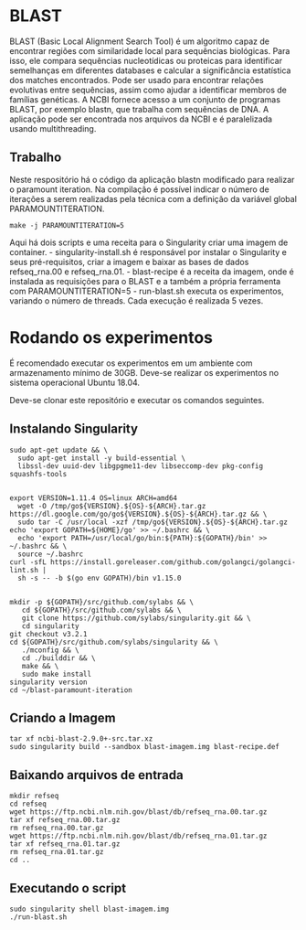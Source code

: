 # BLAST 
BLAST (Basic Local Alignment Search Tool) é um algoritmo capaz de encontrar regiões com similaridade local para sequências biológicas. Para isso, ele compara sequências nucleotídicas ou proteicas para identificar semelhanças em diferentes databases e calcular a significância estatística dos matches encontrados. Pode ser usado para encontrar relações evolutivas entre sequências, assim como ajudar a identificar membros de famílias genéticas. A NCBI fornece acesso a um conjunto de programas BLAST, por exemplo blastn, que trabalha com sequências de DNA. A aplicação pode ser encontrada nos arquivos da NCBI e é paralelizada usando multithreading.
## Trabalho
Neste respositório há o código da aplicação blastn modificado para realizar o paramount iteration.
Na compilação é possível indicar o número de iterações a serem realizadas pela técnica com a definição da variável global PARAMOUNTITERATION.
    
    make -j PARAMOUNTITERATION=5

Aqui há dois scripts e uma receita para o Singularity criar uma imagem de container.
    - singularity-install.sh é responsável por instalar o Singularity e seus pré-requisitos, criar a imagem e baixar as bases de dados refseq\_rna.00 e refseq\_rna.01.
    - blast-recipe é a receita da imagem, onde é instalada as requisições para o BLAST e a também a própria ferramenta com PARAMOUNTITERATION=5
    - run-blast.sh executa os experimentos, variando o número de threads. Cada execução é realizada 5 vezes.
    
# Rodando os experimentos
É recomendado executar os experimentos em um ambiente com armazenamento mínimo de 30GB. Deve-se realizar os experimentos no sistema operacional Ubuntu 18.04.

Deve-se clonar este repositório e executar os comandos seguintes.

## Instalando Singularity

    sudo apt-get update && \
      sudo apt-get install -y build-essential \
      libssl-dev uuid-dev libgpgme11-dev libseccomp-dev pkg-config squashfs-tools

 
    export VERSION=1.11.4 OS=linux ARCH=amd64
      wget -O /tmp/go${VERSION}.${OS}-${ARCH}.tar.gz https://dl.google.com/go/go${VERSION}.${OS}-${ARCH}.tar.gz && \
      sudo tar -C /usr/local -xzf /tmp/go${VERSION}.${OS}-${ARCH}.tar.gz
    echo 'export GOPATH=${HOME}/go' >> ~/.bashrc && \
      echo 'export PATH=/usr/local/go/bin:${PATH}:${GOPATH}/bin' >> ~/.bashrc && \
      source ~/.bashrc
    curl -sfL https://install.goreleaser.com/github.com/golangci/golangci-lint.sh |
      sh -s -- -b $(go env GOPATH)/bin v1.15.0
    
     
    mkdir -p ${GOPATH}/src/github.com/sylabs && \
       cd ${GOPATH}/src/github.com/sylabs && \
       git clone https://github.com/sylabs/singularity.git && \
       cd singularity
    git checkout v3.2.1
    cd ${GOPATH}/src/github.com/sylabs/singularity && \
       ./mconfig && \
       cd ./builddir && \
       make && \
       sudo make install
    singularity version
    cd ~/blast-paramount-iteration


## Criando a Imagem 

    tar xf ncbi-blast-2.9.0+-src.tar.xz
    sudo singularity build --sandbox blast-imagem.img blast-recipe.def

## Baixando arquivos de entrada

    mkdir refseq
    cd refseq
    wget https://ftp.ncbi.nlm.nih.gov/blast/db/refseq_rna.00.tar.gz
    tar xf refseq_rna.00.tar.gz
    rm refseq_rna.00.tar.gz
    wget https://ftp.ncbi.nlm.nih.gov/blast/db/refseq_rna.01.tar.gz
    tar xf refseq_rna.01.tar.gz
    rm refseq_rna.01.tar.gz
    cd ..

## Executando o script

    sudo singularity shell blast-imagem.img 
    ./run-blast.sh
    
    
    
    
    
    
